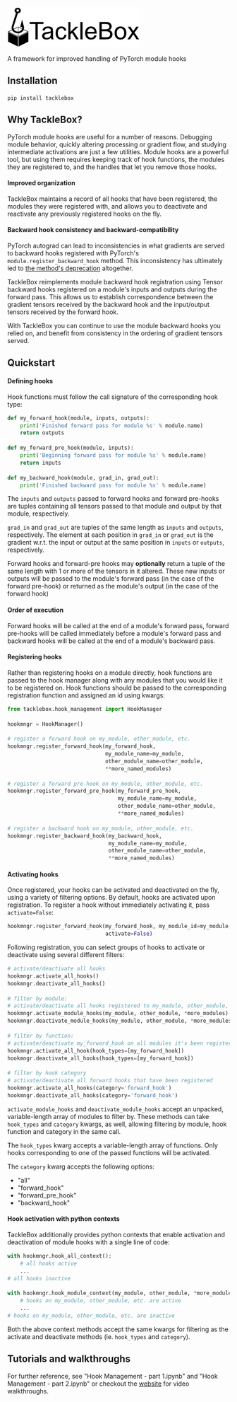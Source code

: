 ![logo](logo-words.png "TackleBox")

A framework for improved handling of PyTorch module hooks

## Installation
```shell
pip install tacklebox
```
## Why TackleBox?
PyTorch module hooks are useful for a number of reasons. Debugging module behavior,
quickly altering processing or gradient flow, and studying intermediate
activations are just a few utilities. Module hooks are a powerful tool,
but using them requires keeping track of hook functions,
the modules they are registered to, and the handles that let you remove those
hooks.

#### Improved organization

TackleBox maintains a record of all hooks that have been registered, 
the modules they were registered with, and allows you to
deactivate and reactivate any previously registered hooks on the fly.

#### Backward hook consistency and backward-compatibility

PyTorch autograd can lead to inconsistencies in what gradients are
served to backward hooks registered with PyTorch's
``module.register_backward_hook`` method. This inconsistency has ultimately led
to [the method's deprecation](https://github.com/pytorch/pytorch/pull/46163) altogether. 

TackleBox reimplements module backward hook registration using Tensor
backward hooks registered on a module's inputs and outputs during the
forward pass. This allows us to establish correspondence between
the gradient tensors received by the backward hook and
the input/output tensors received by the forward hook.

With TackleBox you can continue to use the module backward hooks you relied
on, and benefit from consistency in the ordering 
of gradient tensors served.

## Quickstart

#### Defining hooks
Hook functions must follow the call signature of the corresponding hook type: 
```python
def my_forward_hook(module, inputs, outputs):
    print('Finished forward pass for module %s' % module.name)
    return outputs

def my_forward_pre_hook(module, inputs):
    print('Beginning forward pass for module %s' % module.name)
    return inputs

def my_backward_hook(module, grad_in, grad_out):
    print('Finished backward pass for module %s' % module.name)
```
The ``inputs`` and ``outputs`` passed to forward hooks and forward pre-hooks are
tuples containing all tensors passed to that module and output by that module, respectively.

``grad_in`` and ``grad_out`` are tuples of the same length as ``inputs`` and ``outputs``,
respectively. The element at each position in ``grad_in`` or ``grad_out``  is the gradient
w.r.t. the input or output
at the same position in ``inputs`` or ``outputs``, respectively.

Forward hooks and forward-pre hooks may **optionally** return a tuple of the same length
with 1 or more of the tensors in it altered. These new inputs or outputs will be passed
to the module's forward pass (in the case of the forward pre-hook)
or returned as the module's output (in the case of the forward hook)

#### Order of execution
Forward hooks
will be called at the end of a module's forward pass, forward pre-hooks will be called
immediately before a module's forward pass and backward hooks will be called at the end 
of a module's backward pass.

#### Registering hooks
Rather than registering hooks on a module directly, hook functions are passed to the hook manager
along with any modules that you would like it to be registered on. Hook functions should be passed
to the corresponding registration function and assigned an id using kwargs:
```python
from tacklebox.hook_management import HookManager

hookmngr = HookManager()

# register a forward hook on my_module, other_module, etc.
hookmngr.register_forward_hook(my_forward_hook,
                               my_module_name=my_module,
                               other_module_name=other_module,
                               **more_named_modules)

# register a forward pre-hook on my_module, other_module, etc.
hookmngr.register_forward_pre_hook(my_forward_pre_hook,
                                   my_module_name=my_module,
                                   other_module_name=other_module,
                                   **more_named_modules)

# register a backward hook on my_module, other_module, etc.
hookmngr.register_backward_hook(my_backward_hook,
                                my_module_name=my_module,
                                other_module_name=other_module,
                                **more_named_modules)
```

#### Activating hooks
Once registered, your hooks can be activated and deactivated on the fly,
using a variety of filtering options. By default, hooks are activated upon registration.
To register a hook without immediately activating it, pass ``activate=False``:
```python
hookmngr.register_forward_hook(my_forward_hook, my_module_id=my_module,
                               activate=False)
```

Following registration, you can select groups of hooks to activate or deactivate using
several different filters:
```python
# activate/deactivate all hooks
hookmngr.activate_all_hooks()
hookmngr.deactivate_all_hooks()

# filter by module:
# activate/deactivate all hooks registered to my_module, other_module, etc.
hookmngr.activate_module_hooks(my_module, other_module, *more_modules)
hookmngr.deactivate_module_hooks(my_module, other_module, *more_modules)

# filter by function:
# activate/deactivate my_forward_hook on all modules it's been registered with
hookmngr.activate_all_hook(hook_types=[my_forward_hook])
hookmngr.deactivate_all_hooks(hook_types=[my_forward_hook]) 

# filter by hook category
# activate/deactivate all forward hooks that have been registered
hookmngr.activate_all_hooks(category='forward_hook')
hookmngr.deactivate_all_hooks(category='forward_hook')
```
``activate_module_hooks`` and ``deactivate_module_hooks`` accept an unpacked, variable-length
array of modules to filter by. These methods can take ``hook_types`` and ``category`` kwargs,
as well, allowing filtering by module, hook function and category in the same call.

The ``hook_types`` kwarg accepts a variable-length array of functions. Only hooks
corresponding to one of the passed functions will be activated.

The ``category`` kwarg accepts the following options:

- "all"
- "forward_hook"
- "forward_pre_hook"
- "backward_hook"

#### Hook activation with python contexts
TackleBox additionally provides python contexts that enable activation and deactivation
of module hooks with a single line of code:
```python
with hookmngr.hook_all_context():
    # all hooks active
    ...
# all hooks inactive

with hookmngr.hook_module_context(my_module, other_module, *more_modules):
    # hooks on my_module, other_module, etc. are active
    ...
# hooks on my_module, other_module, etc. are inactive
```
Both the above context methods accept the same kwargs for filtering as the activate and deactivate
methods (ie. ``hook_types`` and ``category``).

## Tutorials and walkthroughs
For further reference, see "Hook Management - part 1.ipynb" and
"Hook Management - part 2.ipynb" or checkout the [website](https://isaacrehg.com/tacklebox/)
for video
walkthroughs.
